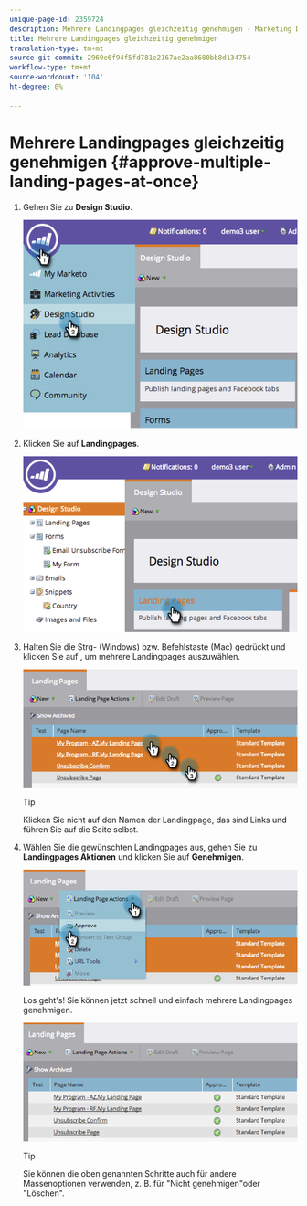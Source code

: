 ```yaml
---
unique-page-id: 2359724
description: Mehrere Landingpages gleichzeitig genehmigen - Marketing Docs - Produktdokumentation
title: Mehrere Landingpages gleichzeitig genehmigen
translation-type: tm+mt
source-git-commit: 2969e6f94f5fd781e2167ae2aa8680bb8d134754
workflow-type: tm+mt
source-wordcount: '104'
ht-degree: 0%

---
```



# Mehrere Landingpages gleichzeitig genehmigen {#approve-multiple-landing-pages-at-once}

1. Gehen Sie zu **Design Studio**.

   ![](assets/image2014-9-17-11-3a35-3a5.png)

1. Klicken Sie auf **Landingpages**.

   ![](assets/image2014-9-17-11-3a35-3a11.png)

1. Halten Sie die Strg- (Windows) bzw. Befehlstaste (Mac) gedrückt und klicken Sie auf , um mehrere Landingpages auszuwählen.

   ![](assets/image2014-9-17-11-3a35-3a19.png)

   >[!TIP]
   >
   >Klicken Sie nicht auf den Namen der Landingpage, das sind Links und führen Sie auf die Seite selbst.

1. Wählen Sie die gewünschten Landingpages aus, gehen Sie zu **Landingpages Aktionen** und klicken Sie auf **Genehmigen**.

   ![](assets/image2014-9-17-11-3a35-3a27.png)

   Los geht&#39;s! Sie können jetzt schnell und einfach mehrere Landingpages genehmigen.

   ![](assets/image2014-9-17-11-3a35-3a36.png)

   >[!TIP]
   >
   >Sie können die oben genannten Schritte auch für andere Massenoptionen verwenden, z. B. für &quot;Nicht genehmigen&quot;oder &quot;Löschen&quot;.
